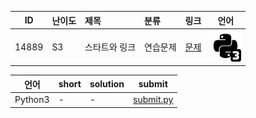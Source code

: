 | ID | 난이도 | 제목 | 분류 | 링크 | 언어 |
| -- | ---- | :-- | :-- | --- | --- |
| 14889 | S3 | 스타트와 링크 | 연습문제 | [문제](https://www.acmicpc.net/problem/14889) | [![python3](/assets/python3.svg)](/solutions/%5BS3%5D14889%20스타트와%20링크/submit.py)  |

| 언어 | short | solution | submit |
| --- | ----- | -------- | ------ |
| Python3 | - | - | [submit.py](submit.py) |
